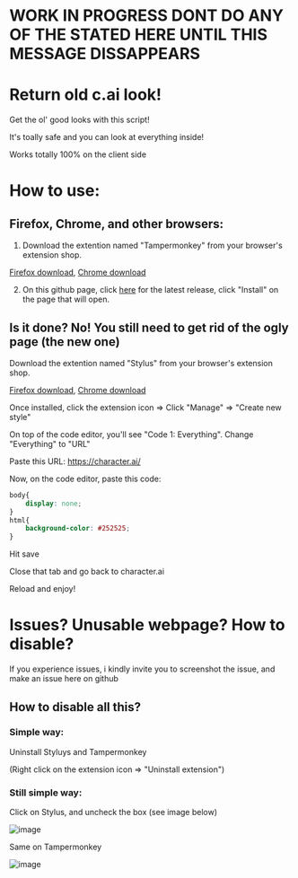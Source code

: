 # WORK IN PROGRESS DONT DO ANY OF THE STATED HERE UNTIL THIS MESSAGE DISSAPPEARS






# Return old c.ai look!
Get the ol' good looks with this script!

It's toally safe and you can look at everything inside!

Works totally 100% on the client side

# How to use:
## Firefox, Chrome, and other browsers:
1. Download the extention named "Tampermonkey" from your browser's extension shop.

[Firefox download](https://addons.mozilla.org/es/firefox/addon/tampermonkey/),
[Chrome download](https://chromewebstore.google.com/detail/tampermonkey/dhdgffkkebhmkfjojejmpbldmpobfkfo)

2. On this github page, click [here](https://github.com/ismael1222/Return-old-c.ai-look/releases/latest/download/Old.c.ai.user.js) for the latest release, click "Install" on the page that will open.
   
  ## Is it done? **No! You still need to get rid of the ogly page (the new one)**
Download the extention named "Stylus" from your browser's extension shop.

  [Firefox download](https://addons.mozilla.org/es/firefox/addon/styl-us/),
  [Chrome download](https://chromewebstore.google.com/detail/stylus/clngdbkpkpeebahjckkjfobafhncgmne)
  
  Once installed, click the extension icon => Click "Manage" => "Create new style"
  
  On top of the code editor, you'll see "Code 1: Everything". Change "Everything" to "URL"
  
  Paste this URL: https://character.ai/
  
  Now, on the code editor, paste this code:
  
  ```CSS
  body{
      display: none;
  }
  html{
      background-color: #252525;
  }
```

  Hit save
  
  Close that tab and go back to character.ai
  
  Reload and enjoy!


  # Issues? Unusable webpage? How to disable?

  If you experience issues, i kindly invite you to screenshot the issue, and make an issue here on github

  ## How to disable all this?

  ### Simple way:
  Uninstall Styluys and Tampermonkey

(Right click on the extension icon => "Uninstall extension")

  ### Still simple way:
  Click on Stylus, and uncheck the box (see image below)
  
  ![image](https://github.com/user-attachments/assets/40d7d092-f4b1-45fd-a2a8-d854a07aa241)

  Same on Tampermonkey
  
  ![image](https://github.com/user-attachments/assets/635d5a5b-e3fb-4727-9c1d-1e925daf2a40)


